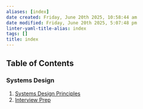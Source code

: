 ```yaml
---
aliases: [index]
date created: Friday, June 20th 2025, 10:58:44 am
date modified: Friday, June 20th 2025, 5:07:48 pm
linter-yaml-title-alias: index
tags: []
title: index
---
```


## Table of Contents

### Systems Design

1. [Systems Design Principles](Systems%20Design/Principles/Principles.md)
2. [Interview Prep](Systems%20Design/Interview%20Prep/Interview%20Prep.md)
